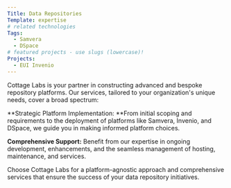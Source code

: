 ```yaml
---
Title: Data Repositories
Template: expertise
# related technologies
Tags: 
  - Samvera
  - DSpace
# featured projects - use slugs (lowercase)!
Projects: 
  - EUI Invenio
---
```



Cottage Labs is your partner in constructing advanced and bespoke repository platforms. Our services, tailored to your organization's unique needs, cover a broad spectrum:

**Strategic Platform Implementation: **From initial scoping and requirements to the deployment of platforms like Samvera, Invenio, and DSpace, we guide you in making informed platform choices.  

**Comprehensive Support:** Benefit from our expertise in ongoing development, enhancements, and the seamless management of hosting, maintenance, and services.  

Choose Cottage Labs for a platform-agnostic approach and comprehensive services that ensure the success of your data repository initiatives.